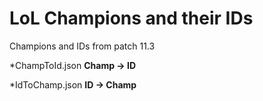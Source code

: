 # LoL Champions and their IDs

Champions and IDs from patch 11.3

*ChampToId.json **Champ -> ID**

*IdToChamp.json **ID -> Champ**

